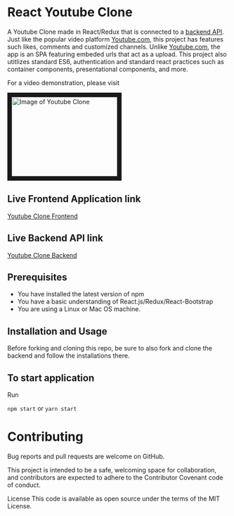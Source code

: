 # React Youtube Clone
A Youtube Clone made in React/Redux that is connected to a <a href="https://github.com/cruzgerman216/youtubeclone-api">backend API</a>. Just like the popular video platform <a href="https://www.youtube.com/" target="_blank">Youtube.com</a>, this project has features such likes, comments and customized channels. Unlike <a href="https://www.youtube.com/" target="_blank">Youtube.com</a>, the app is an SPA featuring embeded urls that act as a upload. This project also utitlizes standard ES6, authentication and standard react practices such as container components, presentational components, and more.

For a video demonstration, please visit 

<a href="https://www.youtube.com/embed/ZC3gQ9H5Zqg" target="_blank"><img src="https://i.ibb.co/pLVq33L/youtubeclone.png" 
alt="Image of Youtube Clone" width="240" height="180" border="10" /></a>

## Live Frontend Application link
<a href="germancruzclone.web.app/"> Youtube Clone Frontend<a/>
  
## Live Backend API link
<a href="https://germancruz-youtubecloneapi.herokuapp.com/"> Youtube Clone Backend <a/>

## Prerequisites

- You have installed the latest version of npm 
- You have a basic understanding of React.js/Redux/React-Bootstrap
- You are using a Linux or Mac OS machine. 

## Installation and Usage

Before forking and cloning this repo, be sure to also fork and clone the backend and follow the installations there. 

## To start application

Run 

`npm start` or `yarn start`

# Contributing

Bug reports and pull requests are welcome on GitHub.

This project is intended to be a safe, welcoming space for collaboration, and contributors are expected to adhere to the Contributor Covenant code of conduct.

License
This code is available as open source under the terms of the MIT License.

